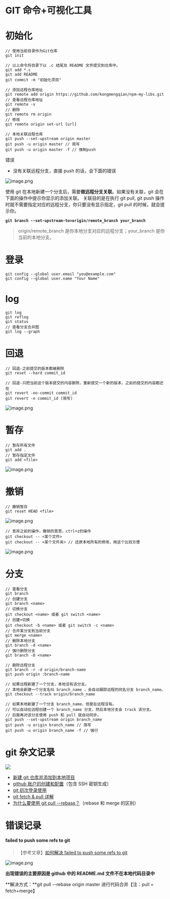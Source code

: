 # GIT 命令+可视化工具

# 初始化

```git
// 使用当前目录作为Git仓库
git init

// 以上命令将目录下以 .c 结尾及 README 文件提交到仓库中。
git add *.c
git add README
git commit -m "初始化项目"

// 添加远程仓库地址
git remote add origin https://github.com/kongmengqian/npm-my-libs.git
// 查看远程仓库地址
git remote -v
// 删除
git remote rm origin
// 修改
git remote origin set-url [url]

// 本地关联远程仓库
git push --set-upstream origin master
git push -u origin master // 简写
git push -u origin master -f // 强制push
```

错误

- 没有关联远程分支，直接 push 的话，会下面的错误

![image.png](https://cdn.nlark.com/yuque/0/2020/png/274409/1594785900245-333b488e-ff74-48d9-be4f-fc72b993cf1f.png#align=left&display=inline&height=183&margin=%5Bobject%20Object%5D&name=image.png&originHeight=183&originWidth=668&size=14093&status=done&style=none&width=668)

使用 git 在本地新建一个分支后，需要**做远程分支关联**。如果没有关联，git 会在下面的操作中提示你显示的添加关联。
关联目的是在执行 git pull, git push 操作时就不需要指定对应的远程分支，你只要没有显示指定，git pull 的时候，就会提示你。

**`git branch --set-upstream-to=origin/remote_branch your_branch`**

> origin/remote_branch 是你本地分支对应的远程分支；your_branch 是你当前的本地分支。

# 登录

```git
git config --global user.email "you@example.com"
git config --global user.name "Your Name"
```

# log

```git
git log
git reflog
git status
// 查看分支合并图
git log --graph
```

# 回退

```git
// 回退-之前提交的版本都被删除
git reset --hard commit_id

// 回退-只把当前这个版本提交的内容删除，重新提交一个新的版本，之前的提交的内容都还在
git revert -no-commit commit_id
git revert -n commit_id (简写)

```

![image.png](https://cdn.nlark.com/yuque/0/2020/png/274409/1592365768047-86b99e3e-7914-4e7c-b5af-a4a5b4e7ccc5.png#align=left&display=inline&height=800&margin=%5Bobject%20Object%5D&name=image.png&originHeight=800&originWidth=1203&size=205368&status=done&style=none&width=1203)

# 暂存

```git
// 暂存所有文件
git add .
// 暂存指定文件
git add <file>
```

![image.png](https://cdn.nlark.com/yuque/0/2020/png/274409/1592366489000-75fcb190-448c-4e20-a375-949dcc55b0af.png#align=left&display=inline&height=800&margin=%5Bobject%20Object%5D&name=image.png&originHeight=800&originWidth=1203&size=74575&status=done&style=none&width=1203)

# 撤销

```git
// 撤销暂存
git reset HEAD <file>
```

![image.png](https://cdn.nlark.com/yuque/0/2020/png/274409/1592366638522-ee67db6c-6d3f-4672-a3cd-72ae5c9943ae.png#align=left&display=inline&height=800&margin=%5Bobject%20Object%5D&name=image.png&originHeight=800&originWidth=1203&size=74736&status=done&style=none&width=1203)

```git
// 丢弃之前的操作，撤销的意思，ctrl+z的操作
git checkout -- <某个文件>
git checkout -- <某个文件夹> // 还原本地所有的修改，用这个比较方便
```

![image.png](https://cdn.nlark.com/yuque/0/2020/png/274409/1592366824860-d23a82ec-24a7-4559-8fbe-6020df7c743c.png#align=left&display=inline&height=800&margin=%5Bobject%20Object%5D&name=image.png&originHeight=800&originWidth=1203&size=104307&status=done&style=none&width=1203)

# 分支

```git
// 查看分支
git branch
// 创建分支
git branch <name>
// 切换分支
git checkout <name> 或者 git switch <name>
// 创建+切换
git checkout -b <name> 或者 git switch -c <name>
// 合并某分支到当前分支
git merge <name>
// 删除本地分支
git branch -d <name>
// 强行删除分支
git branch -D <name>

// 删除远程分支
git branch -r -d origin/branch-name
git push origin :branch-name

// 如果远程新建了一个分支，本地没有该分支。
// 本地会新建一个分支名叫 branch_name ，会自动跟踪远程的同名分支 branch_name。
git checkout --track origin/branch_name

// 如果本地新建了一个分支 branch_name，但是在远程没有。
// 可以自动在远程创建一个 branch_name 分支，然后本地分支会 track 该分支。
// 后面再对该分支使用 push 和 pull 就自动同步。
git push --set-upstream origin branch_name
git push -u origin branch_name // 简写
git push -u origin branch_name -f // 强行
```

# git 杂文记录

![](https://cdn.nlark.com/yuque/0/2020/jpeg/274409/1594792530048-c50a587d-f896-4d88-a195-fd338f5077ee.jpeg#align=left&display=inline&height=227&margin=%5Bobject%20Object%5D&originHeight=227&originWidth=800&size=0&status=done&style=none&width=800)

- [新建 git 仓库并添加到本地项目](https://blog.csdn.net/theonegis/article/details/80115316)
- [github 账户的创建和配置](https://git-scm.com/book/zh/v2/GitHub-%E8%B4%A6%E6%88%B7%E7%9A%84%E5%88%9B%E5%BB%BA%E5%92%8C%E9%85%8D%E7%BD%AE)（包含 SSH 密钥生成）
- [git 初次登录使用](https://www.cnblogs.com/crazytata/p/10083716.html)
- [git fetch & pull 详解](https://www.cnblogs.com/runnerjack/p/9342362.html)
- [](https://www.cnblogs.com/yiduobaozhiblog1/p/9125465.html)[为什么要使用 git pull --rebase？](https://www.jianshu.com/p/dc367c8dca8e)（rebase 和 merge 的区别）

# 错误记录

#### failed to push some refs to git

> 【参考文章】[如何解决 failed to push some refs to git](https://www.cnblogs.com/yiduobaozhiblog1/p/9125465.html)

![image.png](https://cdn.nlark.com/yuque/0/2020/png/274409/1594784346550-023e3637-0f7e-487b-8b6a-5738448201c7.png#align=left&display=inline&height=157&margin=%5Bobject%20Object%5D&name=image.png&originHeight=157&originWidth=570&size=17554&status=done&style=none&width=570)

**出现错误的主要原因是 github 中的 README.md 文件不在本地代码目录中**

**解决方式：**git pull --rebase origin master 进行代码合并【注：pull = fetch+merge】
